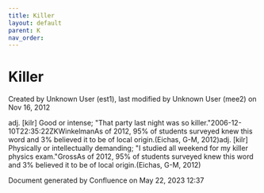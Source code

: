 ```yaml
---
title: Killer
layout: default
parent: K
nav_order:
---
```


# Killer

Created by  Unknown User (est1), last modified by  Unknown User (mee2) on Nov 16, 2012

adj. [kilr] Good or intense; &quot;That party last night was so killer.&quot;2006-12-10T22:35:22ZKWinkelmanAs of 2012, 95% of students surveyed knew this word and 3% believed it to be of local origin.(Eichas, G-M, 2012)adj. [kilr] Physically or intellectually demanding; &quot;I studied all weekend for my killer physics exam.&quot;GrossAs of 2012, 95% of students surveyed knew this word and 3% believed it to be of local origin.(Eichas, G-M, 2012)  

Document generated by Confluence on May 22, 2023 12:37


